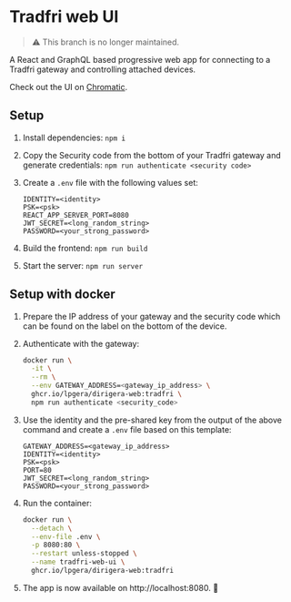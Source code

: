 # Tradfri web UI

> ⚠️ This branch is no longer maintained.

A React and GraphQL based progressive web app for connecting to a Tradfri gateway and controlling attached devices.

Check out the UI on [Chromatic](https://chromatic.com/library?appId=61753f54931d3b003a535d15&branch=tradfri).

## Setup

1. Install dependencies: `npm i`
2. Copy the Security code from the bottom of your Tradfri gateway and generate credentials: `npm run authenticate <security code>`
3. Create a `.env` file with the following values set:

   ```dotenv
   IDENTITY=<identity>
   PSK=<psk>
   REACT_APP_SERVER_PORT=8080
   JWT_SECRET=<long_random_string>
   PASSWORD=<your_strong_password>
   ```

4. Build the frontend: `npm run build`
5. Start the server: `npm run server`

## Setup with docker

1. Prepare the IP address of your gateway and the security code which can be found on the label on the bottom of the device.

2. Authenticate with the gateway:

   ```bash
   docker run \
     -it \
     --rm \
     --env GATEWAY_ADDRESS=<gateway_ip_address> \
     ghcr.io/lpgera/dirigera-web:tradfri \
     npm run authenticate <security_code>
   ```

3. Use the identity and the pre-shared key from the output of the above command and create a `.env` file based on this template:

   ```dotenv
   GATEWAY_ADDRESS=<gateway_ip_address>
   IDENTITY=<identity>
   PSK=<psk>
   PORT=80
   JWT_SECRET=<long_random_string>
   PASSWORD=<your_strong_password>
   ```

4. Run the container:

   ```bash
   docker run \
     --detach \
     --env-file .env \
     -p 8080:80 \
     --restart unless-stopped \
     --name tradfri-web-ui \
     ghcr.io/lpgera/dirigera-web:tradfri
   ```

5. The app is now available on http://localhost:8080. 🎉
